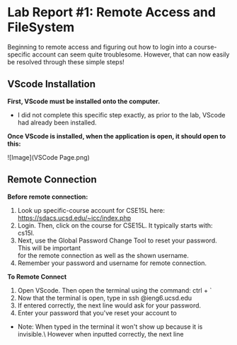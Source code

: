 # Lab Report #1: Remote Access and FileSystem 

Beginning to remote access and figuring out how to login into a course-specific 
account can seem quite troublesome. However, that can now easily be resolved through 
these simple steps!


## VScode Installation 

**First, VScode must be installed onto the computer.** 
* I did not complete this specific step exactly, as prior to the lab, VScode had
already been installed.

**Once VScode is installed, when the application is open, it should open to this:**

![Image](VSCode Page.png)


## Remote Connection 

**Before remote connection:**
1) Look up specific-course account for CSE15L here: https://sdacs.ucsd.edu/~icc/index.php
2) Login. Then, click on the course for CSE15L. It typically starts with: cs15l. 
3) Next, use the Global Password Change Tool to reset your password. This will be important\
   for the remote connection as well as the shown username. 
4) Remember your password and username for remote connection. 

**To Remote Connect**
1) Open VScode. Then open the terminal using the command: ctrl + ` 
2) Now that the terminal is open, type in ssh <username>@ieng6.ucsd.edu
3) If entered correctly, the next line would ask for your password. 
4) Enter your password that you've reset your account to 
  * Note: When typed in the terminal it won't show up because it is invisible.\ However when inputted correctly, 
    the next line
    

